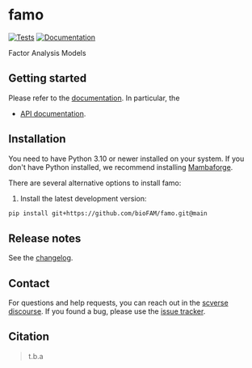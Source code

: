 # famo

[![Tests][badge-tests]][link-tests]
[![Documentation][badge-docs]][link-docs]

[badge-tests]: https://img.shields.io/github/actions/workflow/status/martinrohbeck/famo/test.yaml?branch=main
[link-tests]: https://github.com/bioFAM/famo/actions/workflows/test.yml
[badge-docs]: https://img.shields.io/readthedocs/famo

Factor Analysis Models

## Getting started

Please refer to the [documentation][link-docs]. In particular, the

-   [API documentation][link-api].

## Installation

You need to have Python 3.10 or newer installed on your system. If you don't have
Python installed, we recommend installing [Mambaforge](https://github.com/conda-forge/miniforge#mambaforge).

There are several alternative options to install famo:

<!--
1) Install the latest release of `famo` from [PyPI][link-pypi]:

```bash
pip install famo
```
-->

1. Install the latest development version:

```bash
pip install git+https://github.com/bioFAM/famo.git@main
```

## Release notes

See the [changelog][changelog].

## Contact

For questions and help requests, you can reach out in the [scverse discourse][scverse-discourse].
If you found a bug, please use the [issue tracker][issue-tracker].

## Citation

> t.b.a

[scverse-discourse]: https://discourse.scverse.org/
[issue-tracker]: https://github.com/martinrohbeck/famo/issues
[changelog]: https://famo.readthedocs.io/latest/changelog.html
[link-docs]: https://famo.readthedocs.io
[link-api]: https://famo.readthedocs.io/latest/api.html
[link-pypi]: https://pypi.org/project/famo

